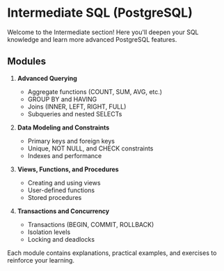 # Intermediate SQL (PostgreSQL)

Welcome to the Intermediate section! Here you'll deepen your SQL knowledge and learn more advanced PostgreSQL features.

## Modules

1. **Advanced Querying**
   - Aggregate functions (COUNT, SUM, AVG, etc.)
   - GROUP BY and HAVING
   - Joins (INNER, LEFT, RIGHT, FULL)
   - Subqueries and nested SELECTs

2. **Data Modeling and Constraints**
   - Primary keys and foreign keys
   - Unique, NOT NULL, and CHECK constraints
   - Indexes and performance

3. **Views, Functions, and Procedures**
   - Creating and using views
   - User-defined functions
   - Stored procedures

4. **Transactions and Concurrency**
   - Transactions (BEGIN, COMMIT, ROLLBACK)
   - Isolation levels
   - Locking and deadlocks

Each module contains explanations, practical examples, and exercises to reinforce your learning.